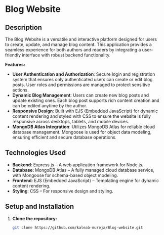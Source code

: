 # Blog Website

## Description

The Blog Website is a versatile and interactive platform designed for users to create, update, and manage blog content. This application provides a seamless experience for both authors and readers by integrating a user-friendly interface with robust backend functionality.

**Features:**

- **User Authentication and Authorization**: Secure login and registration system that ensures only authenticated users can create or edit blog posts. User roles and permissions are managed to protect sensitive actions.
- **Dynamic Blog Management**: Users can create new blog posts and update existing ones. Each blog post supports rich content creation and can be edited anytime by the author.
- **Responsive Design**: Built with EJS (Embedded JavaScript) for dynamic content rendering and styled with CSS to ensure the website is fully responsive across desktops, tablets, and mobile devices.
- **MongoDB Atlas Integration**: Utilizes MongoDB Atlas for reliable cloud database management. Mongoose is used for object data modeling, ensuring efficient and secure database operations.

## Technologies Used

- **Backend**: Express.js – A web application framework for Node.js.
- **Database**: MongoDB Atlas – A fully managed cloud database service, with Mongoose for schema-based object modeling.
- **Frontend**: EJS (Embedded JavaScript) – Templating engine for dynamic content rendering.
- **Styling**: CSS – For responsive design and styling.

## Setup and Installation

1. **Clone the repository:**

   ```bash
   git clone https://github.com/kaleab-mureja/Blog-website.git
